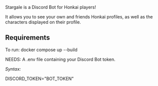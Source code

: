 Stargale is a Discord Bot for Honkai players!

It allows you to see your own and friends Honkai profiles, as well as the characters displayed on their profile.



## Requirements
To run: docker compose up --build

NEEDS: A .env file containing your Discord Bot token.

*Syntax:*

DISCORD_TOKEN="BOT_TOKEN"